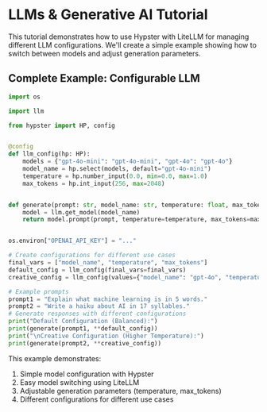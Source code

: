 # LLMs & Generative AI Tutorial

This tutorial demonstrates how to use Hypster with LiteLLM for managing different LLM configurations. We'll create a simple example showing how to switch between models and adjust generation parameters.

## Complete Example: Configurable LLM

```python
import os

import llm

from hypster import HP, config


@config
def llm_config(hp: HP):
    models = {"gpt-4o-mini": "gpt-4o-mini", "gpt-4o": "gpt-4o"}
    model_name = hp.select(models, default="gpt-4o-mini")
    temperature = hp.number_input(0.0, min=0.0, max=1.0)
    max_tokens = hp.int_input(256, max=2048)


def generate(prompt: str, model_name: str, temperature: float, max_tokens: int) -> str:
    model = llm.get_model(model_name)
    return model.prompt(prompt, temperature=temperature, max_tokens=max_tokens)


os.environ["OPENAI_API_KEY"] = "..."

# Create configurations for different use cases
final_vars = ["model_name", "temperature", "max_tokens"]
default_config = llm_config(final_vars=final_vars)
creative_config = llm_config(values={"model_name": "gpt-4o", "temperature": 1.0}, final_vars=final_vars)

# Example prompts
prompt1 = "Explain what machine learning is in 5 words."
prompt2 = "Write a haiku about AI in 17 syllables."
# Generate responses with different configurations
print("Default Configuration (Balanced):")
print(generate(prompt1, **default_config))
print("\nCreative Configuration (Higher Temperature):")
print(generate(prompt2, **creative_config))
```

This example demonstrates:
1. Simple model configuration with Hypster
2. Easy model switching using LiteLLM
3. Adjustable generation parameters (temperature, max_tokens)
4. Different configurations for different use cases
